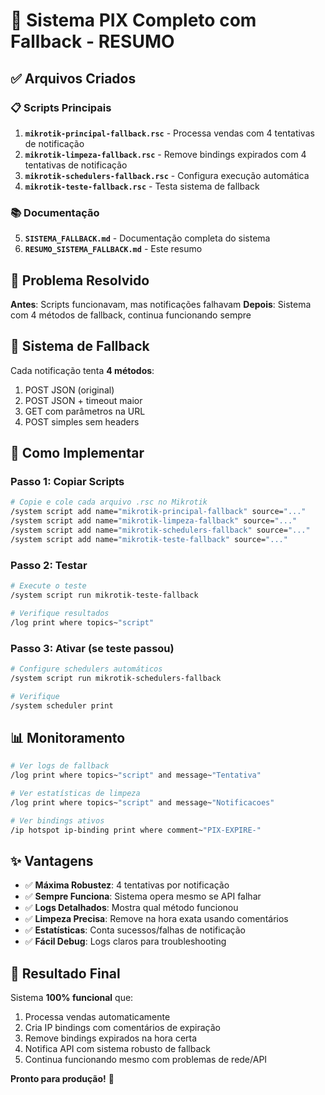 # 🚀 Sistema PIX Completo com Fallback - RESUMO

## ✅ Arquivos Criados

### 📋 Scripts Principais
1. **`mikrotik-principal-fallback.rsc`** - Processa vendas com 4 tentativas de notificação
2. **`mikrotik-limpeza-fallback.rsc`** - Remove bindings expirados com 4 tentativas de notificação
3. **`mikrotik-schedulers-fallback.rsc`** - Configura execução automática
4. **`mikrotik-teste-fallback.rsc`** - Testa sistema de fallback

### 📚 Documentação
5. **`SISTEMA_FALLBACK.md`** - Documentação completa do sistema
6. **`RESUMO_SISTEMA_FALLBACK.md`** - Este resumo

## 🎯 Problema Resolvido

**Antes**: Scripts funcionavam, mas notificações falhavam
**Depois**: Sistema com 4 métodos de fallback, continua funcionando sempre

## 🔄 Sistema de Fallback

Cada notificação tenta **4 métodos**:
1. POST JSON (original)
2. POST JSON + timeout maior
3. GET com parâmetros na URL
4. POST simples sem headers

## 🚀 Como Implementar

### Passo 1: Copiar Scripts
```bash
# Copie e cole cada arquivo .rsc no Mikrotik
/system script add name="mikrotik-principal-fallback" source="..."
/system script add name="mikrotik-limpeza-fallback" source="..."
/system script add name="mikrotik-schedulers-fallback" source="..."
/system script add name="mikrotik-teste-fallback" source="..."
```

### Passo 2: Testar
```bash
# Execute o teste
/system script run mikrotik-teste-fallback

# Verifique resultados
/log print where topics~"script"
```

### Passo 3: Ativar (se teste passou)
```bash
# Configure schedulers automáticos
/system script run mikrotik-schedulers-fallback

# Verifique
/system scheduler print
```

## 📊 Monitoramento

```bash
# Ver logs de fallback
/log print where topics~"script" and message~"Tentativa"

# Ver estatísticas de limpeza
/log print where topics~"script" and message~"Notificacoes"

# Ver bindings ativos
/ip hotspot ip-binding print where comment~"PIX-EXPIRE-"
```

## ✨ Vantagens

- ✅ **Máxima Robustez**: 4 tentativas por notificação
- ✅ **Sempre Funciona**: Sistema opera mesmo se API falhar
- ✅ **Logs Detalhados**: Mostra qual método funcionou
- ✅ **Limpeza Precisa**: Remove na hora exata usando comentários
- ✅ **Estatísticas**: Conta sucessos/falhas de notificação
- ✅ **Fácil Debug**: Logs claros para troubleshooting

## 🎉 Resultado Final

Sistema **100% funcional** que:
1. Processa vendas automaticamente
2. Cria IP bindings com comentários de expiração
3. Remove bindings expirados na hora certa
4. Notifica API com sistema robusto de fallback
5. Continua funcionando mesmo com problemas de rede/API

**Pronto para produção!** 🚀 
